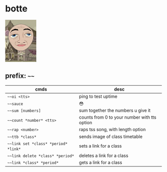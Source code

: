 # botte

<img src="images/botte.png" width="100px" />

## prefix: `~~`
| cmds | desc |
|------|------|
| `~~oi <tts>` | ping to test uptime |
| `~~sauce` | 😳 |
| `~~sum [numbers]` | sum together the numbers u give it |
| `~~count *number* <tts>` | counts from 0 to your number with tts option |
| `~~rap <number>` | raps tss song, with length option |
| `~~ttb *class*` | sends image of class timetable |
| `~~link set *class* *period* *link*` | sets a link for a class |
| `~~link delete *class* *period*` | deletes a link for a class |
| `~~link *class* *period*` | gets a link for a class |
